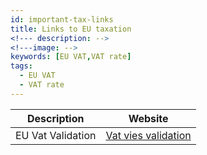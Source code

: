 ```yaml
---
id: important-tax-links
title: Links to EU taxation 
<!--- description: -->
<!---image: -->
keywords: [EU VAT,VAT rate]
tags:
  - EU VAT
  - VAT rate
---
```


|Description|Website|
|--|--|
|EU Vat Validation|[Vat vies validation](https://ec.europa.eu/taxation_customs/vies/)|
